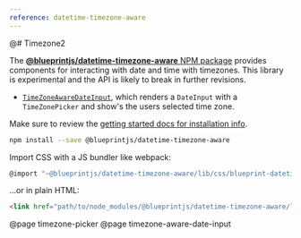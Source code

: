 ```yaml
---
reference: datetime-timezone-aware
---
```


@# Timezone2


The [__@blueprintjs/datetime-timezone-aware__ NPM package](https://www.npmjs.com/package/@blueprintjs/datetime)
provides components for interacting with date and time with timezones. This library is experimental and the API is likely to break in further revisions.

- [`TimeZoneAwareDateInput`](#/time-zone-aware-date-input), which renders a `DateInput` with a `TimeZonePicker` and show's the users selected time zone.

Make sure to review the [getting started docs for installation info](#blueprint/getting-started).

```sh
npm install --save @blueprintjs/datetime-timezone-aware
```

Import CSS with a JS bundler like webpack:

```js
@import "~@blueprintjs/datetime-timezone-aware/lib/css/blueprint-datetime.css";
```

...or in plain HTML:

```html
<link href="path/to/node_modules/@blueprintjs/datetime-timezone-aware/lib/css/blueprint-datetime.css" rel="stylesheet" />
```

@page timezone-picker
@page timezone-aware-date-input

